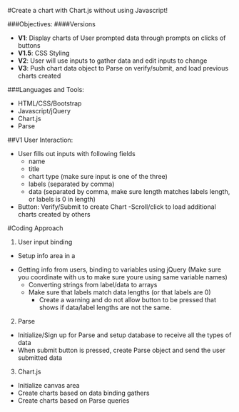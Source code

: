 #Create a chart with Chart.js without using Javascript!

###Objectives:
####Versions
- **V1**: Display charts of User prompted data through prompts on clicks of buttons
- **V1.5**: CSS Styling
- **V2**: User will use inputs to gather data and edit inputs to change
- **V3**: Push chart data object to Parse on verify/submit, and load previous charts created

###Languages and Tools:
- HTML/CSS/Bootstrap
- Javascript/jQuery
- Chart.js
- Parse

##V1 User Interaction:
- User fills out inputs with following fields
  - name
  - title
  - chart type (make sure input is one of the three)
  - labels (separated by comma)
  - data (separated by comma, make sure length matches labels length, or labels is 0 in length)
- Button: Verify/Submit to create Chart
-Scroll/click to load additional charts created by others

#Coding Approach
1. User input binding
  - Setup info area in a <form></form>
  - Getting info from users, binding to variables using jQuery (Make sure you coordinate with us to make sure youre using same variable names)
    - Converting strings from label/data to arrays
    - Make sure that labels match data lengths (or that labels are 0)
      - Create a warning and do not allow button to be pressed that shows if data/label lengths are not the same.

2. Parse
  - Initialize/Sign up for Parse and setup database to receive all the types of data
  - When submit button is pressed, create Parse object and send the user submitted data


3. Chart.js
  - Initialize canvas area
  - Create charts based on data binding gathers
  - Create charts based on Parse queries
